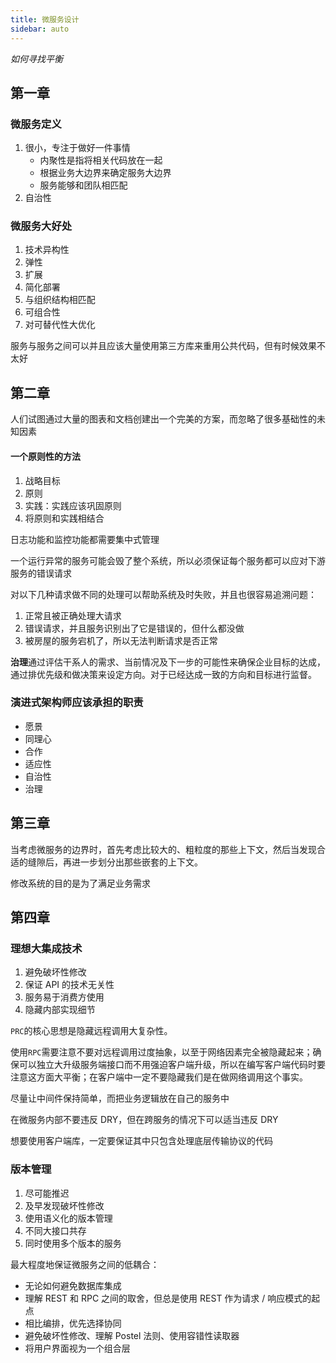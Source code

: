 ```yaml
---
title: 微服务设计
sidebar: auto
---
```


*如何寻找平衡*

## 第一章

### 微服务定义

1. 很小，专注于做好一件事情
    * 内聚性是指将相关代码放在一起
    * 根据业务大边界来确定服务大边界
    * 服务能够和团队相匹配
2. 自治性

### 微服务大好处

1. 技术异构性
2. 弹性
3. 扩展
4. 简化部署
5. 与组织结构相匹配
6. 可组合性
7. 对可替代性大优化

服务与服务之间可以并且应该大量使用第三方库来重用公共代码，但有时候效果不太好

## 第二章

人们试图通过大量的图表和文档创建出一个完美的方案，而忽略了很多基础性的未知因素

#### 一个原则性的方法

1. 战略目标
2. 原则
3. 实践：实践应该巩固原则
4. 将原则和实践相结合

日志功能和监控功能都需要集中式管理

一个运行异常的服务可能会毁了整个系统，所以必须保证每个服务都可以应对下游服务的错误请求

对以下几种请求做不同的处理可以帮助系统及时失败，并且也很容易追溯问题：

1. 正常且被正确处理大请求
2. 错误请求，并且服务识别出了它是错误的，但什么都没做
3. 被房屋的服务宕机了，所以无法判断请求是否正常

**治理**通过评估干系人的需求、当前情况及下一步的可能性来确保企业目标的达成，通过排优先级和做决策来设定方向。对于已经达成一致的方向和目标进行监督。

### 演进式架构师应该承担的职责

* 愿景
* 同理心
* 合作
* 适应性
* 自治性
* 治理

## 第三章

当考虑微服务的边界时，首先考虑比较大的、粗粒度的那些上下文，然后当发现合适的缝隙后，再进一步划分出那些嵌套的上下文。

修改系统的目的是为了满足业务需求

## 第四章

### 理想大集成技术

1. 避免破坏性修改
2. 保证 API 的技术无关性
3. 服务易于消费方使用
4. 隐藏内部实现细节

`PRC`的核心思想是隐藏远程调用大复杂性。

使用`RPC`需要注意不要对远程调用过度抽象，以至于网络因素完全被隐藏起来；确保可以独立大升级服务端接口而不用强迫客户端升级，所以在编写客户端代码时要注意这方面大平衡；在客户端中一定不要隐藏我们是在做网络调用这个事实。

尽量让中间件保持简单，而把业务逻辑放在自己的服务中

在微服务内部不要违反 DRY，但在跨服务的情况下可以适当违反 DRY

想要使用客户端库，一定要保证其中只包含处理底层传输协议的代码

### 版本管理

1. 尽可能推迟
2. 及早发现破坏性修改
3. 使用语义化的版本管理
4. 不同大接口共存
5. 同时使用多个版本的服务

最大程度地保证微服务之间的低耦合：

* 无论如何避免数据库集成
* 理解 REST 和 RPC 之间的取舍，但总是使用 REST 作为请求 / 响应模式的起点
* 相比编排，优先选择协同
* 避免破坏性修改、理解 Postel 法则、使用容错性读取器
* 将用户界面视为一个组合层
